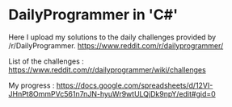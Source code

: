 # DailyProgrammer in 'C#'
Here I upload my solutions to the daily challenges provided by /r/DailyProgrammer.
https://www.reddit.com/r/dailyprogrammer/

List of the challenges : 
https://www.reddit.com/r/dailyprogrammer/wiki/challenges

My progress : 
https://docs.google.com/spreadsheets/d/12VI-JHnPt8OmmPVc561n7nJN-hyuWr9wtULQjDk9npY/edit#gid=0
